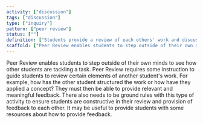 ```yaml
---
activity: ["discussion"]
tags: ["discussion"]
type: ["inquiry"]
pattern: ["peer review"]
status: [""]
definition: ["Students provide a review of each others' work and discuss how that student has applied their knowledge to a task. "]
scaffold: ["Peer Review enables students to step outside of their own minds to see how other students are tackling a task. Peer Review requires some instruction to guide students to review certain elements of another student's work. For example, how has the other student structured the work or how have they applied a concept? They must then be able to provide relevant and meaningful feedback. There also needs to be ground rules with this type of activity to ensure students are constructive in their review and provision of feedback to each other. It may be useful to provide students with some resources about how to provide feedback."]
---
```


Peer Review enables students to step outside of their own minds to see how other students are tackling a task. Peer Review requires some instruction to guide students to review certain elements of another student's work. For example, how has the other student structured the work or how have they applied a concept? They must then be able to provide relevant and meaningful feedback. There also needs to be ground rules with this type of activity to ensure students are constructive in their review and provision of feedback to each other. It may be useful to provide students with some resources about how to provide feedback.
